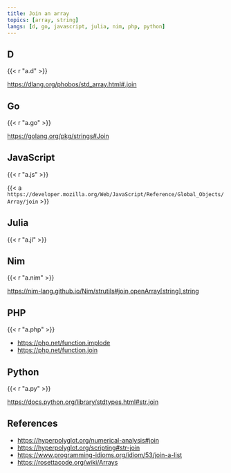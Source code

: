 ```yaml
---
title: Join an array
topics: [array, string]
langs: [d, go, javascript, julia, nim, php, python]
---
```


## D

{{< r "a.d" >}}

<https://dlang.org/phobos/std_array.html#.join>

## Go

{{< r "a.go" >}}

<https://golang.org/pkg/strings#Join>

## JavaScript

{{< r "a.js" >}}

{{< a `https://developer.mozilla.org/Web/JavaScript/Reference/Global_Objects/
Array/join` >}}

## Julia

{{< r "a.jl" >}}

## Nim

{{< r "a.nim" >}}

<https://nim-lang.github.io/Nim/strutils#join,openArray[string],string>

## PHP

{{< r "a.php" >}}

- <https://php.net/function.implode>
- <https://php.net/function.join>

## Python

{{< r "a.py" >}}

<https://docs.python.org/library/stdtypes.html#str.join>

## References

- <https://hyperpolyglot.org/numerical-analysis#join>
- <https://hyperpolyglot.org/scripting#str-join>
- <https://www.programming-idioms.org/idiom/53/join-a-list>
- <https://rosettacode.org/wiki/Arrays>
